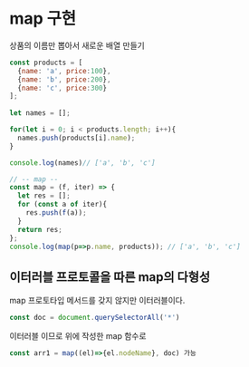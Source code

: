 # map 구현

상품의 이름만 뽑아서 새로운 배열 만들기

```javascript
const products = [
  {name: 'a', price:100},
  {name: 'b', price:200},
  {name: 'c', price:300}
];
 
let names = [];

for(let i = 0; i < products.length; i++){
  names.push(products[i].name);
}

console.log(names)// ['a', 'b', 'c']

// -- map --
const map = (f, iter) => {
  let res = [];
  for (const a of iter){
    res.push(f(a));
  }
  return res;
};
console.log(map(p=>p.name, products)); // ['a', 'b', 'c']
```

## 이터러블 프로토콜을 따른 map의 다형성

map 프로토타입 메서드를 갖지 않지만 이터러블이다.

```javascript
const doc = document.querySelectorAll('*') 
```

이터러블 이므로 위에 작성한 map 함수로
``` javascript
const arr1 = map((el)=>{el.nodeName}, doc) 가능
```
